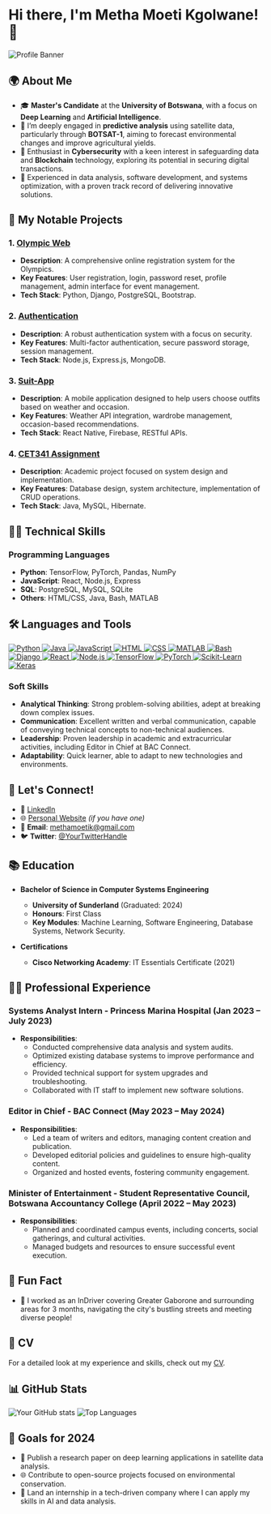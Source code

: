 # Hi there, I'm Metha Moeti Kgolwane! 👋

![Profile Banner](https://via.placeholder.com/1200x300.png?text=Welcome+to+My+GitHub+Profile)

## 🌍 About Me
- 🎓 **Master's Candidate** at the **University of Botswana**, with a focus on **Deep Learning** and **Artificial Intelligence**.
- 📡 I’m deeply engaged in **predictive analysis** using satellite data, particularly through **BOTSAT-1**, aiming to forecast environmental changes and improve agricultural yields.
- 🔐 Enthusiast in **Cybersecurity** with a keen interest in safeguarding data and **Blockchain** technology, exploring its potential in securing digital transactions.
- 💼 Experienced in data analysis, software development, and systems optimization, with a proven track record of delivering innovative solutions.

## 🔭 My Notable Projects
### 1. [Olympic Web](https://github.com/MMKCODE45/Olympic-Web)
- **Description**: A comprehensive online registration system for the Olympics.
- **Key Features**: User registration, login, password reset, profile management, admin interface for event management.
- **Tech Stack**: Python, Django, PostgreSQL, Bootstrap.

### 2. [Authentication](https://github.com/MMKCODE45/Authentication)
- **Description**: A robust authentication system with a focus on security.
- **Key Features**: Multi-factor authentication, secure password storage, session management.
- **Tech Stack**: Node.js, Express.js, MongoDB.

### 3. [Suit-App](https://github.com/MMKCODE45/Suit-App)
- **Description**: A mobile application designed to help users choose outfits based on weather and occasion.
- **Key Features**: Weather API integration, wardrobe management, occasion-based recommendations.
- **Tech Stack**: React Native, Firebase, RESTful APIs.

### 4. [CET341 Assignment](https://github.com/MMKCODE45/CET341-Assignment)
- **Description**: Academic project focused on system design and implementation.
- **Key Features**: Database design, system architecture, implementation of CRUD operations.
- **Tech Stack**: Java, MySQL, Hibernate.

## 👨‍💻 Technical Skills
### Programming Languages
- **Python**: TensorFlow, PyTorch, Pandas, NumPy
- **JavaScript**: React, Node.js, Express
- **SQL**: PostgreSQL, MySQL, SQLite
- **Others**: HTML/CSS, Java, Bash, MATLAB

## 🛠 Languages and Tools

<p align="left">
    <!-- Programming Languages -->
    <a href="https://www.python.org" target="_blank" rel="noreferrer">
        <img src="https://img.shields.io/badge/Python-3776AB?style=for-the-badge&logo=python&logoColor=white" alt="Python"/>
    </a>
    <a href="https://www.java.com" target="_blank" rel="noreferrer">
        <img src="https://img.shields.io/badge/Java-007396?style=for-the-badge&logo=java&logoColor=white" alt="Java"/>
    </a>
    <a href="https://www.javascript.com" target="_blank" rel="noreferrer">
        <img src="https://img.shields.io/badge/JavaScript-F7DF1E?style=for-the-badge&logo=javascript&logoColor=black" alt="JavaScript"/>
    </a>
    <a href="https://www.w3.org/html" target="_blank" rel="noreferrer">
        <img src="https://img.shields.io/badge/HTML5-E34F26?style=for-the-badge&logo=html5&logoColor=white" alt="HTML"/>
    </a>
    <a href="https://www.w3schools.com/css/" target="_blank" rel="noreferrer">
        <img src="https://img.shields.io/badge/CSS3-1572B6?style=for-the-badge&logo=css3&logoColor=white" alt="CSS"/>
    </a>
    <a href="https://www.mathworks.com/products/matlab.html" target="_blank" rel="noreferrer">
        <img src="https://img.shields.io/badge/MATLAB-0076A8?style=for-the-badge&logo=mathworks&logoColor=white" alt="MATLAB"/>
    </a>
    <a href="https://www.gnu.org/software/bash/" target="_blank" rel="noreferrer">
        <img src="https://img.shields.io/badge/Bash-4EAA25?style=for-the-badge&logo=gnubash&logoColor=white" alt="Bash"/>
    </a>
     <!-- Frameworks and Libraries -->
    <a href="https://www.djangoproject.com/" target="_blank" rel="noreferrer">
        <img src="https://img.shields.io/badge/Django-092E20?style=for-the-badge&logo=django&logoColor=white" alt="Django"/>
    </a>
    <a href="https://reactjs.org/" target="_blank" rel="noreferrer">
        <img src="https://img.shields.io/badge/React-20232A?style=for-the-badge&logo=react&logoColor=61DAFB" alt="React"/>
    </a>
    <a href="https://nodejs.org/" target="_blank" rel="noreferrer">
        <img src="https://img.shields.io/badge/Node.js-339933?style=for-the-badge&logo=nodedotjs&logoColor=white" alt="Node.js"/>
    </a>
    <a href="https://www.tensorflow.org/" target="_blank" rel="noreferrer">
        <img src="https://img.shields.io/badge/TensorFlow-FF6F00?style=for-the-badge&logo=tensorflow&logoColor=white" alt="TensorFlow"/>
    </a>
    <a href="https://pytorch.org/" target="_blank" rel="noreferrer">
        <img src="https://img.shields.io/badge/PyTorch-EE4C2C?style=for-the-badge&logo=pytorch&logoColor=white" alt="PyTorch"/>
    </a>
    <a href="https://scikit-learn.org/" target="_blank" rel="noreferrer">
        <img src="https://img.shields.io/badge/Scikit_Learn-F7931E?style=for-the-badge&logo=scikit-learn&logoColor=white" alt="Scikit-Learn"/>
    </a>
    <a href="https://keras.io/" target="_blank" rel="noreferrer">
        <img src="https://img.shields.io/badge/Keras-D00000?style=for-the-badge&logo=keras&logoColor=white" alt="Keras"/>
    </a>

    
### Soft Skills
- **Analytical Thinking**: Strong problem-solving abilities, adept at breaking down complex issues.
- **Communication**: Excellent written and verbal communication, capable of conveying technical concepts to non-technical audiences.
- **Leadership**: Proven leadership in academic and extracurricular activities, including Editor in Chief at BAC Connect.
- **Adaptability**: Quick learner, able to adapt to new technologies and environments.

## 💬 Let's Connect!
- 💼 [LinkedIn](https://www.linkedin.com/in/yourprofile/)
- 🌐 [Personal Website](https://yourwebsite.com) *(if you have one)*
- 📧 **Email**: methamoetik@gmail.com
- 🐦 **Twitter**: [@YourTwitterHandle](https://twitter.com/YourTwitterHandle)

## 📚 Education
- **Bachelor of Science in Computer Systems Engineering**
  - **University of Sunderland** (Graduated: 2024)
  - **Honours**: First Class
  - **Key Modules**: Machine Learning, Software Engineering, Database Systems, Network Security.

- **Certifications**
  - **Cisco Networking Academy**: IT Essentials Certificate (2021)

## 👨‍💼 Professional Experience
### Systems Analyst Intern - Princess Marina Hospital (Jan 2023 – July 2023)
- **Responsibilities**: 
  - Conducted comprehensive data analysis and system audits.
  - Optimized existing database systems to improve performance and efficiency.
  - Provided technical support for system upgrades and troubleshooting.
  - Collaborated with IT staff to implement new software solutions.

### Editor in Chief - BAC Connect (May 2023 – May 2024)
- **Responsibilities**: 
  - Led a team of writers and editors, managing content creation and publication.
  - Developed editorial policies and guidelines to ensure high-quality content.
  - Organized and hosted events, fostering community engagement.

### Minister of Entertainment - Student Representative Council, Botswana Accountancy College (April 2022 – May 2023)
- **Responsibilities**: 
  - Planned and coordinated campus events, including concerts, social gatherings, and cultural activities.
  - Managed budgets and resources to ensure successful event execution.

## 🌟 Fun Fact
- 🚗 I worked as an InDriver covering Greater Gaborone and surrounding areas for 3 months, navigating the city's bustling streets and meeting diverse people!

## 📄 CV
For a detailed look at my experience and skills, check out my [CV](link-to-your-cv).

## 📊 GitHub Stats
![Your GitHub stats](https://github-readme-stats.vercel.app/api?username=MMKCODE45&show_icons=true&theme=radical)
![Top Languages](https://github-readme-stats.vercel.app/api/top-langs/?username=MMKCODE45&layout=compact&theme=radical)

## 🎯 Goals for 2024
- 🚀 Publish a research paper on deep learning applications in satellite data analysis.
- 🌐 Contribute to open-source projects focused on environmental conservation.
- 💼 Land an internship in a tech-driven company where I can apply my skills in AI and data analysis.


